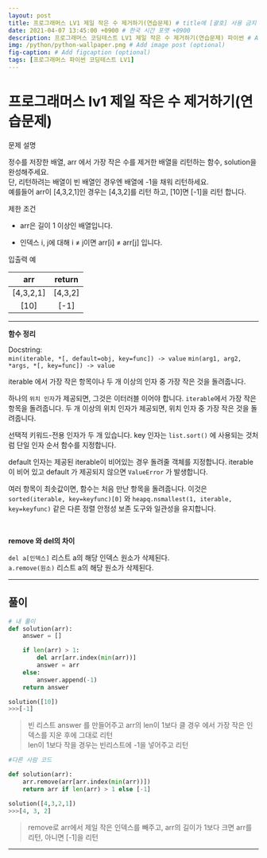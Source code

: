 ```yaml
---
layout: post
title: 프로그래머스 LV1 제일 작은 수 제거하기(연습문제) # title에 [괄호] 사용 금지
date: 2021-04-07 13:45:00 +0900 # 한국 시간 포맷 +0900
description: 프로그래머스 코딩테스트 LV1 제일 작은 수 제거하기(연습문제) 파이썬 # Add post description (optional)
img: /python/python-wallpaper.png # Add image post (optional)
fig-caption: # Add figcaption (optional)
tags: [프로그래머스 파이썬 코딩테스트 LV1]
---
```


# 프로그래머스 lv1 제일 작은 수 제거하기(연습문제)

문제 설명<br>

정수를 저장한 배열, arr 에서 가장 작은 수를 제거한 배열을 리턴하는 함수, solution을 완성해주세요. <br>
단, 리턴하려는 배열이 빈 배열인 경우엔 배열에 -1을 채워 리턴하세요. <br>
예를들어 arr이 [4,3,2,1]인 경우는 [4,3,2]를 리턴 하고, [10]면 [-1]을 리턴 합니다.<br>

제한 조건

* arr은 길이 1 이상인 배열입니다.<br>

* 인덱스 i, j에 대해 i ≠ j이면 arr[i] ≠ arr[j] 입니다.<br>

입출력 예

|arr|return|
|:---:|:---:|
|[4,3,2,1]|[4,3,2]|
|[10]|[-1]|

---


**함수 정리**<br> 

Docstring:<br>
`min(iterable, *[, default=obj, key=func]) -> value`
`min(arg1, arg2, *args, *[, key=func]) -> value`


iterable 에서 가장 작은 항목이나 두 개 이상의 인자 중 가장 작은 것을 돌려줍니다.

하나의 `위치 인자`가 제공되면, 그것은 이터러블 이어야 합니다. `iterable`에서 가장 작은 항목을 돌려줍니다. 두 개 이상의 위치 인자가 제공되면, 위치 인자 중 가장 작은 것을 돌려줍니다.

선택적 키워드-전용 인자가 두 개 있습니다. key 인자는 `list.sort()` 에 사용되는 것처럼 단일 인자 순서 함수를 지정합니다. 

default 인자는 제공된 iterable이 비어있는 경우 돌려줄 객체를 지정합니다. iterable이 비어 있고 default 가 제공되지 않으면 `ValueError` 가 발생합니다.

여러 항목이 최솟값이면, 함수는 처음 만난 항목을 돌려줍니다. 
이것은 `sorted(iterable, key=keyfunc)[0]` 와 `heapq.nsmallest(1, iterable, key=keyfunc)` 같은 다른 정렬 안정성 보존 도구와 일관성을 유지합니다.

<br>

**remove 와 del의 차이**<br>

`del a[인덱스]` 리스트 a의 해당 인덱스 원소가 삭제된다.<br>
`a.remove(원소)`  리스트 a의 해당 원소가 삭제된다.<br>

---

## 풀이

```python
# 내 풀이
def solution(arr):
    answer = []

    if len(arr) > 1: 
        del arr[arr.index(min(arr))]
        answer = arr
    else: 
        answer.append(-1)
    return answer

solution([10])
>>>[-1]
```

>빈 리스트 answer 를 만들어주고 arr의 len이 1보다 클 경우 에서 가장 작은 인덱스를 지운 후에 그대로 리턴<br>
len이 1보다 작을 경우는 빈리스트에 -1을 넣어주고 리턴

```python
#다른 사람 코드

def solution(arr):    
    arr.remove(arr[arr.index(min(arr))]) 
    return arr if len(arr) > 1 else [-1]

solution([4,3,2,1])
>>>[4, 3, 2]
```
>remove로 arr에서 제일 작은 인덱스를 빼주고, arr의 길이가 1보다 크면 arr를 리턴, 아니면 [-1]을 리턴
---
